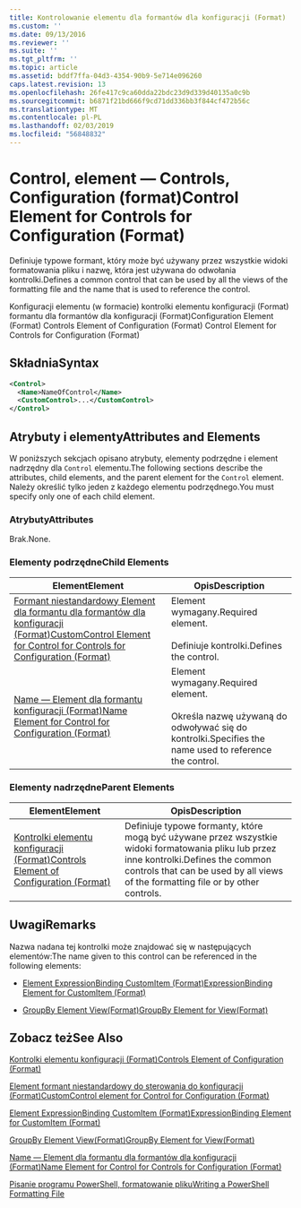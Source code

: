 ```yaml
---
title: Kontrolowanie elementu dla formantów dla konfiguracji (Format) | Dokumentacja firmy Microsoft
ms.custom: ''
ms.date: 09/13/2016
ms.reviewer: ''
ms.suite: ''
ms.tgt_pltfrm: ''
ms.topic: article
ms.assetid: bddf7ffa-04d3-4354-90b9-5e714e096260
caps.latest.revision: 13
ms.openlocfilehash: 26fe417c9ca60dda22bdc23d9d339d40135a0c9b
ms.sourcegitcommit: b6871f21bd666f9cd71dd336bb3f844cf472b56c
ms.translationtype: MT
ms.contentlocale: pl-PL
ms.lasthandoff: 02/03/2019
ms.locfileid: "56848832"
---
```

# <a name="control-element-for-controls-for-configuration-format"></a><span data-ttu-id="0bdc5-102">Control, element — Controls, Configuration (format)</span><span class="sxs-lookup"><span data-stu-id="0bdc5-102">Control Element for Controls for Configuration (Format)</span></span>

<span data-ttu-id="0bdc5-103">Definiuje typowe formant, który może być używany przez wszystkie widoki formatowania pliku i nazwę, która jest używana do odwołania kontrolki.</span><span class="sxs-lookup"><span data-stu-id="0bdc5-103">Defines a common control that can be used by all the views of the formatting file and the name that is used to reference the control.</span></span>

<span data-ttu-id="0bdc5-104">Konfiguracji elementu (w formacie) kontrolki elementu konfiguracji (Format) formantu dla formantów dla konfiguracji (Format)</span><span class="sxs-lookup"><span data-stu-id="0bdc5-104">Configuration Element (Format) Controls Element of Configuration (Format) Control Element for Controls for Configuration (Format)</span></span>

## <a name="syntax"></a><span data-ttu-id="0bdc5-105">Składnia</span><span class="sxs-lookup"><span data-stu-id="0bdc5-105">Syntax</span></span>

```xml
<Control>
  <Name>NameOfControl</Name>
  <CustomControl>...</CustomControl>
</Control>
```

## <a name="attributes-and-elements"></a><span data-ttu-id="0bdc5-106">Atrybuty i elementy</span><span class="sxs-lookup"><span data-stu-id="0bdc5-106">Attributes and Elements</span></span>

<span data-ttu-id="0bdc5-107">W poniższych sekcjach opisano atrybuty, elementy podrzędne i element nadrzędny dla `Control` elementu.</span><span class="sxs-lookup"><span data-stu-id="0bdc5-107">The following sections describe the attributes, child elements, and the parent element for the `Control` element.</span></span> <span data-ttu-id="0bdc5-108">Należy określić tylko jeden z każdego elementu podrzędnego.</span><span class="sxs-lookup"><span data-stu-id="0bdc5-108">You must specify only one of each child element.</span></span>

### <a name="attributes"></a><span data-ttu-id="0bdc5-109">Atrybuty</span><span class="sxs-lookup"><span data-stu-id="0bdc5-109">Attributes</span></span>

<span data-ttu-id="0bdc5-110">Brak.</span><span class="sxs-lookup"><span data-stu-id="0bdc5-110">None.</span></span>

### <a name="child-elements"></a><span data-ttu-id="0bdc5-111">Elementy podrzędne</span><span class="sxs-lookup"><span data-stu-id="0bdc5-111">Child Elements</span></span>

|<span data-ttu-id="0bdc5-112">Element</span><span class="sxs-lookup"><span data-stu-id="0bdc5-112">Element</span></span>|<span data-ttu-id="0bdc5-113">Opis</span><span class="sxs-lookup"><span data-stu-id="0bdc5-113">Description</span></span>|
|-------------|-----------------|
|[<span data-ttu-id="0bdc5-114">Formant niestandardowy Element dla formantu dla formantów dla konfiguracji (Format)</span><span class="sxs-lookup"><span data-stu-id="0bdc5-114">CustomControl Element for Control for Controls for Configuration (Format)</span></span>](./customcontrol-element-for-control-for-controls-for-configuration-format.md)|<span data-ttu-id="0bdc5-115">Element wymagany.</span><span class="sxs-lookup"><span data-stu-id="0bdc5-115">Required element.</span></span><br /><br /> <span data-ttu-id="0bdc5-116">Definiuje kontrolki.</span><span class="sxs-lookup"><span data-stu-id="0bdc5-116">Defines the control.</span></span>|
|[<span data-ttu-id="0bdc5-117">Name — Element dla formantu konfiguracji (Format)</span><span class="sxs-lookup"><span data-stu-id="0bdc5-117">Name Element for Control for Configuration (Format)</span></span>](./name-element-for-control-for-controls-for-configuration-format.md)|<span data-ttu-id="0bdc5-118">Element wymagany.</span><span class="sxs-lookup"><span data-stu-id="0bdc5-118">Required element.</span></span><br /><br /> <span data-ttu-id="0bdc5-119">Określa nazwę używaną do odwoływać się do kontrolki.</span><span class="sxs-lookup"><span data-stu-id="0bdc5-119">Specifies the name used to reference the control.</span></span>|

### <a name="parent-elements"></a><span data-ttu-id="0bdc5-120">Elementy nadrzędne</span><span class="sxs-lookup"><span data-stu-id="0bdc5-120">Parent Elements</span></span>

|<span data-ttu-id="0bdc5-121">Element</span><span class="sxs-lookup"><span data-stu-id="0bdc5-121">Element</span></span>|<span data-ttu-id="0bdc5-122">Opis</span><span class="sxs-lookup"><span data-stu-id="0bdc5-122">Description</span></span>|
|-------------|-----------------|
|[<span data-ttu-id="0bdc5-123">Kontrolki elementu konfiguracji (Format)</span><span class="sxs-lookup"><span data-stu-id="0bdc5-123">Controls Element of Configuration (Format)</span></span>](./controls-element-for-configuration-format.md)|<span data-ttu-id="0bdc5-124">Definiuje typowe formanty, które mogą być używane przez wszystkie widoki formatowania pliku lub przez inne kontrolki.</span><span class="sxs-lookup"><span data-stu-id="0bdc5-124">Defines the common controls that can be used by all views of the formatting file or by other controls.</span></span>|

## <a name="remarks"></a><span data-ttu-id="0bdc5-125">Uwagi</span><span class="sxs-lookup"><span data-stu-id="0bdc5-125">Remarks</span></span>

<span data-ttu-id="0bdc5-126">Nazwa nadana tej kontrolki może znajdować się w następujących elementów:</span><span class="sxs-lookup"><span data-stu-id="0bdc5-126">The name given to this control can be referenced in the following elements:</span></span>

- [<span data-ttu-id="0bdc5-127">Element ExpressionBinding CustomItem (Format)</span><span class="sxs-lookup"><span data-stu-id="0bdc5-127">ExpressionBinding Element for CustomItem (Format)</span></span>](./expressionbinding-element-for-customitem-for-controls-for-configuration-format.md)

- [<span data-ttu-id="0bdc5-128">GroupBy Element View(Format)</span><span class="sxs-lookup"><span data-stu-id="0bdc5-128">GroupBy Element for View(Format)</span></span>](./groupby-element-for-view-format.md)

## <a name="see-also"></a><span data-ttu-id="0bdc5-129">Zobacz też</span><span class="sxs-lookup"><span data-stu-id="0bdc5-129">See Also</span></span>

[<span data-ttu-id="0bdc5-130">Kontrolki elementu konfiguracji (Format)</span><span class="sxs-lookup"><span data-stu-id="0bdc5-130">Controls Element of Configuration (Format)</span></span>](./controls-element-for-configuration-format.md)

[<span data-ttu-id="0bdc5-131">Element formant niestandardowy do sterowania do konfiguracji (Format)</span><span class="sxs-lookup"><span data-stu-id="0bdc5-131">CustomControl element for Control for Configuration (Format)</span></span>](./customcontrol-element-for-control-for-controls-for-configuration-format.md)

[<span data-ttu-id="0bdc5-132">Element ExpressionBinding CustomItem (Format)</span><span class="sxs-lookup"><span data-stu-id="0bdc5-132">ExpressionBinding Element for CustomItem (Format)</span></span>](./expressionbinding-element-for-customitem-for-controls-for-configuration-format.md)

[<span data-ttu-id="0bdc5-133">GroupBy Element View(Format)</span><span class="sxs-lookup"><span data-stu-id="0bdc5-133">GroupBy Element for View(Format)</span></span>](./groupby-element-for-view-format.md)

[<span data-ttu-id="0bdc5-134">Name — Element dla formantu dla formantów dla konfiguracji (Format)</span><span class="sxs-lookup"><span data-stu-id="0bdc5-134">Name Element for Control for Controls for Configuration (Format)</span></span>](./name-element-for-control-for-controls-for-configuration-format.md)

[<span data-ttu-id="0bdc5-135">Pisanie programu PowerShell, formatowanie pliku</span><span class="sxs-lookup"><span data-stu-id="0bdc5-135">Writing a PowerShell Formatting File</span></span>](./writing-a-powershell-formatting-file.md)
